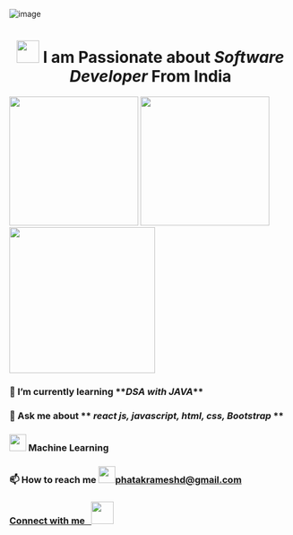 
![image](https://flamingtext.com/net-fu/proxy_form.cgi?imageoutput=true&script=alien-glow-anim-logo&text=RemoDeveloper&doScale=true&scaleWidth=480&scaleHeight=120&fontname=blackchancery)

<h1 align="center">
<img src="https://cdn.iconscout.com/icon/premium/png-256-thumb/web-designing-2045809-1729908.png?w=256&f=avif" width="40px" /> I am Passionate about <i>Software Developer</i> From India </h1>
<div>
<span align="right"> <img src="https://miro.medium.com/max/1360/1*zVnWJtyGOX_kUIDm6ccCfQ.gif"  width="230px" /> </span>
 <span aligin="left"> <img src="https://www.proofhub.com/wp-content/uploads/2020/08/Web-Developer.gif" width="230px"/></span>
<span align="left"> <img src="https://www.wingstechsolutions.com/wp-content/uploads/2022/03/full-stack-development.gif" width="260px"/> </span>

</div>
<h3 align="left">🌱 I’m currently learning **<i>DSA with JAVA</i>**</h3>
 <h3 align="left">💬 Ask me about ** <i>react js, javascript, html, css, Bootstrap </i>**</h3>
 <h3 align="left"><img src="https://cdn.iconscout.com/icon/premium/png-256-thumb/machine-learning-14-902701.png" width="30px" /> Machine Learning</h3>
<h3 align="left"> 📫 How to reach me <a href="https://mail.google.com/mail/u/0/#search/phatakrameshd.gmail.com?compose=new"><img src="https://download.logo.wine/logo/Gmail/Gmail-Logo.wine.png" width="30"/>phatakrameshd@gmail.com</h3>
 <h3 align="left"> Connect with me &nbsp <a href""><img src="https://cdn-icons-png.flaticon.com/512/174/174857.png" width=40" /></a>
 
